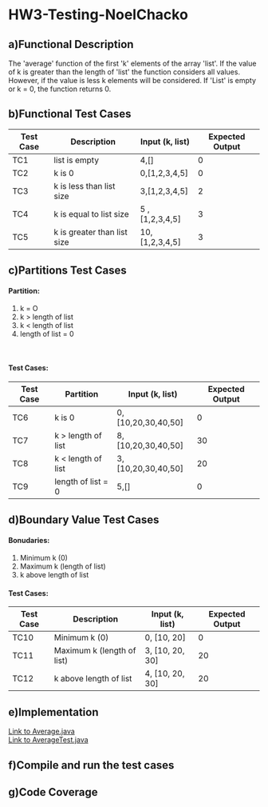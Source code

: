 # HW3-Testing-NoelChacko

## a)Functional Description
The 'average' function of the first 'k' elements of the array 'list'. If the value of k is greater than the length of 'list' the function considers all values. However, if the value is less k elements will be considered. If 'List' is empty or k = 0, the function returns 0.

## b)Functional Test Cases
| Test Case |	Description |	Input (k, list) |	Expected Output |
| -- | -- | -- | -- |
| TC1 | list is empty | 4,[] | 0 | 
| TC2 | k is 0 | 0,[1,2,3,4,5] | 0 | 
| TC3 | k is less than list size | 3,[1,2,3,4,5] | 2 |
| TC4 | k is equal to list size | 5 ,[1,2,3,4,5] | 3 |
| TC5 | k is greater than list size | 10,[1,2,3,4,5] | 3 |

## c)Partitions Test Cases
#### Partition:
1. k = O
2. k > length of list
3. k < length of list
4. length of list = 0

<BR>

#### Test Cases:
| Test Case |	Partition |	Input (k, list) |	Expected Output |
| -- | -- | -- | -- |
| TC6 | k is 0 | 0,[10,20,30,40,50] | 0 | 
| TC7 | k > length of list | 8,[10,20,30,40,50] | 30 | 
| TC8 | k < length of list | 3,[10,20,30,40,50] | 20 |
| TC9 | length of list = 0 | 5,[] | 0 |

## d)Boundary Value Test Cases
#### Bonudaries:
1. Minimum k (0)
2. Maximum k (length of list)
3. k above length of list

#### Test Cases:
| Test Case |	Description |	Input (k, list) |	Expected Output |
| -- | -- | -- | -- |
|TC10|	Minimum k (0) |	0, [10, 20] |	0
|TC11|	Maximum k (length of list) |	3, [10, 20, 30] |	20
|TC12|	k above length of list |	4, [10, 20, 30] |	20

## e)Implementation

[Link to Average.java](https://www.google.com/)
<BR>[Link to AverageTest.java](https://www.google.com/)

## f)Compile and run the test cases

## g)Code Coverage

